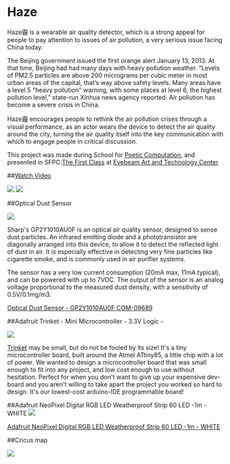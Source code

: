 Haze
====
Haze霾 is a wearable air quality detector, which is a strong appeal for people to pay attention to issues of air pollution, a very serious issue facing China today.

The Beijing government issued the first orange alert January 13, 2013. At that time, Beijing had had many days with heavy pollution weather. “Levels of PM2.5 particles are above 200 micrograms per cubic meter in most urban areas of the capital, that’s way above safety levels. Many areas have a level 5 "heavy pollution" warning, with some places at level 6, the highest pollution level,” state-run Xinhua news agency reported. Air pollution has become a severe crisis in China.

Haze霾 encourages people to rethink the air pollution crises through a visual performance, as an actor wears the device to detect the air quality around the city, turning the air quality itself into the key communication with which to engage people in critical discussion.

This project was made during School for [Poetic Computation](http://sfpc.io/), and presented in SFPC:[The First Class](http://sfpc.io/thefirstclass/) at [Eyebeam Art and Technology Center](http://www.eyebeam.org/events/school-for-poetic-computation-the-first-class)

##[Watch Video](http://vimeo.com/80093233)


![](http://payload224.cargocollective.com/1/8/279961/6799728/vlcsnap-2013-11-21-22h53m25s91_905.png)
![](http://payload224.cargocollective.com/1/8/279961/6799728/201312845450046_905.jpg)

##Optical Dust Sensor

![](https://cdn.sparkfun.com//assets/parts/3/5/7/4/09689-01.jpg)

Sharp's GP2Y1010AU0F is an optical air quality sensor, designed to sense dust particles. An infrared emitting diode and a phototransistor are diagonally arranged into this device, to allow it to detect the reflected light of dust in air. It is especially effective in detecting very fine particles like cigarette smoke, and is commonly used in air purifier systems.

The sensor has a very low current consumption (20mA max, 11mA typical), and can be powered with up to 7VDC. The output of the sensor is an analog voltage proportional to the measured dust density, with a sensitivity of 0.5V/0.1mg/m3.

[Optical Dust Sensor - GP2Y1010AU0F
COM-09689](https://www.sparkfun.com/products/9689)
 
##Adafruit Trinket - Mini Microcontroller - 3.3V Logic -

![](http://www.adafruit.com/images/medium/1500top_MED.jpg)

[Trinket](http://www.adafruit.com/products/1500) may be small, but do not be fooled by its size! It's a tiny microcontroller board, built around the Atmel ATtiny85, a little chip with a lot of power. We wanted to design a microcontroller board that was small enough to fit into any project, and low cost enough to use without hesitation. Perfect for when you don't want to give up your expensive dev-board and you aren't willing to take apart the project you worked so hard to design. It's our lowest-cost arduino-IDE programmable board! 

##Adafruit NeoPixel Digital RGB LED Weatherproof Strip 60 LED -1m - WHITE
![](http://www.adafruit.com/images/medium/1138_MED.jpg)

[Adafruit NeoPixel Digital RGB LED Weatherproof Strip 60 LED -1m - WHITE](http://www.adafruit.com/products/1138#Description)

##Cricus map

![](https://dl.dropboxusercontent.com/u/68287781/sfe-protoboard-square-single-sided-1.jpg)